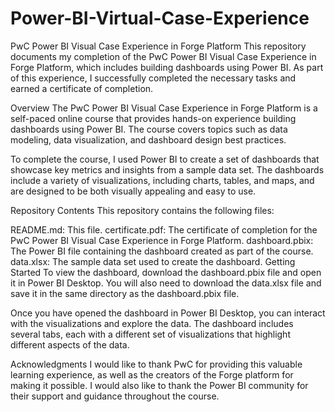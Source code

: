 # Power-BI-Virtual-Case-Experience

PwC Power BI Visual Case Experience in Forge Platform
This repository documents my completion of the PwC Power BI Visual Case Experience in Forge Platform, which includes building dashboards using Power BI. As part of this experience, I successfully completed the necessary tasks and earned a certificate of completion.

Overview
The PwC Power BI Visual Case Experience in Forge Platform is a self-paced online course that provides hands-on experience building dashboards using Power BI. The course covers topics such as data modeling, data visualization, and dashboard design best practices.

To complete the course, I used Power BI to create a set of dashboards that showcase key metrics and insights from a sample data set. The dashboards include a variety of visualizations, including charts, tables, and maps, and are designed to be both visually appealing and easy to use.

Repository Contents
This repository contains the following files:

README.md: This file.
certificate.pdf: The certificate of completion for the PwC Power BI Visual Case Experience in Forge Platform.
dashboard.pbix: The Power BI file containing the dashboard created as part of the course.
data.xlsx: The sample data set used to create the dashboard.
Getting Started
To view the dashboard, download the dashboard.pbix file and open it in Power BI Desktop. You will also need to download the data.xlsx file and save it in the same directory as the dashboard.pbix file.

Once you have opened the dashboard in Power BI Desktop, you can interact with the visualizations and explore the data. The dashboard includes several tabs, each with a different set of visualizations that highlight different aspects of the data.

Acknowledgments
I would like to thank PwC for providing this valuable learning experience, as well as the creators of the Forge platform for making it possible. I would also like to thank the Power BI community for their support and guidance throughout the course.
